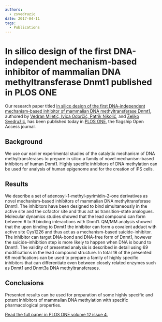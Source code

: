 ```yaml
---
authors:
  - zsvedruzic
date: 2017-04-11
tags:
  - Publications
---
```


# In silico design of the first DNA-independent mechanism-based inhibitor of mammalian DNA methyltransferase Dnmt1 published in PLOS ONE

Our research paper titled [In silico design of the first DNA-independent mechanism-based inhibitor of mammalian DNA methyltransferase Dnmt1](https://journals.plos.org/plosone/article?id=10.1371/journal.pone.0174410), authored by [Vedran Miletić, Ivica Odorčić, Patrik Nikolić](../../group.md), and [Željko Svedružić](../../principal-investigator.md), has been published today in [PLOS ONE](https://journals.plos.org/plosone/), the flagship Open Access journal.

<!-- more -->

## Background

We use our earlier experimental studies of the catalytic mechanism of DNA methyltransferases to prepare in silico a family of novel mechanism-based inhibitors of human Dnmt1. Highly specific inhibitors of DNA methylation can be used for analysis of human epigenome and for the creation of iPS cells.

## Results

We describe a set of adenosyl-1-methyl-pyrimidin-2-one derivatives as novel mechanism-based inhibitors of mammalian DNA methyltransferase Dnmt1. The inhibitors have been designed to bind simultaneously in the active site and the cofactor site and thus act as transition-state analogues. Molecular dynamics studies showed that the lead compound can form between 6 to 9 binding interactions with Dnmt1. QM/MM analysis showed that the upon binding to Dnmt1 the inhibitor can form a covalent adduct with active site Cys1226 and thus act as a mechanism-based suicide-inhibitor. The inhibitor can target DNA-bond and DNA-free form of Dnmt1, however the suicide-inhibition step is more likely to happen when DNA is bound to Dnmt1. The validity of presented analysis is described in detail using 69 modifications in the lead compound structure. In total 18 of the presented 69 modifications can be used to prepare a family of highly specific inhibitors that can differentiate even between closely related enzymes such as Dnmt1 and Dnmt3a DNA methyltransferases.

## Conclusions

Presented results can be used for preparation of some highly specific and potent inhibitors of mammalian DNA methylation with specific pharmacological properties.

[Read the full paper in PLOS ONE volume 12 issue 4.](https://journals.plos.org/plosone/article?id=10.1371/journal.pone.0174410)
